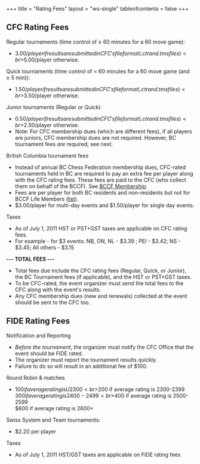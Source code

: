 +++
title = "Rating Fees"
layout = "ws-single"
tableofcontents = false
+++

## CFC Rating Fees
 
Regular tournaments (time control of &ge; 60 minutes for a 60 move game):
* $3.00/player if results are submitted in CFC's file format (.ctr and .tms files) 
  <br>$5.00/player otherwise.

Quick tournaments (time control of &lt; 60 minutes for a 60 move game (and &ge; 5 min)):
* $1.50/player if results are submitted in CFC's file format (.ctr and .tms files) 
  <br>$3.50/player otherwise.

Junior tournaments (Regular or Quick)
* $0.50/player if results are submitted in CFC's file format (.ctr and .tms files)
  <br>$2.50/player otherwise.
* Note: For CFC membership dues (which are different fees), if all players are juniors,
  CFC membership dues are not required.  However, BC tournament fees *are* required; see next.

British Columbia tournament fees
* Instead of annual BC Chess Federation membership dues, CFC-rated tournaments held in BC
  are required to pay an extra fee per player along with the CFC rating fees.
  These fees are paid to the CFC (who collect them on behalf of the BCCF).
  See [BCCF Membership](https://www.chess.bc.ca/membership.php).
* Fees are per player for both BC residents and non-residents
  but not for BCCF Life Members ([list](https://www.chess.bc.ca/lifemembers.php)).
* $3.00/player for multi-day events and $1.50/player for single day events.

Taxes
* As of July 1, 2011 HST or PST+GST taxes are applicable on CFC rating fees. 
* For example - for $3 events: NB, ON, NL - $3.39 ; PEI - $3.42; NS - $3.45; All others - $3.15

**--- TOTAL FEES ---**
* Total fees due include the CFC rating fees (Regular, Quick, or Junior),
  the BC Tournament fees (if applicable), and the HST or PST+GST taxes.
* To be CFC-rated, the event organizer must send the total fees to the CFC along with the event's results.
* Any CFC membership dues (new and renewals) collected at the event should be sent to the CFC too.
 
## FIDE Rating Fees

Notification and Reporting
* _Before the tournament_, the organizer must notify the CFC Office 
  that the event should be FIDE rated.
* The organizer must report the tournament results quickly.
* Failure to do so will result in an additional fee of $100.

Round Robin & matches
* $100 if average rating is U2300 
  <br>$200 if average rating is 2300-2399 
  <br>$300 if average rating is 2400-2499
  <br>$400 if average rating is 2500-2599
  <br>$600 if average rating is 2600+ 
 
Swiss System and Team tournaments:
* $2.20 per player
 
Taxes
* As of July 1, 2011 HST/GST taxes are applicable on FIDE rating fees
